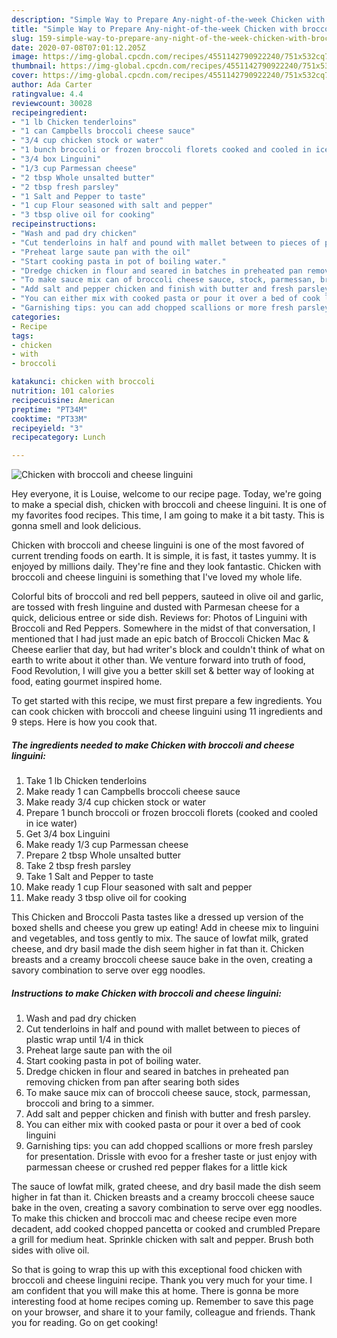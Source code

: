 ```yaml
---
description: "Simple Way to Prepare Any-night-of-the-week Chicken with broccoli and cheese linguini"
title: "Simple Way to Prepare Any-night-of-the-week Chicken with broccoli and cheese linguini"
slug: 159-simple-way-to-prepare-any-night-of-the-week-chicken-with-broccoli-and-cheese-linguini
date: 2020-07-08T07:01:12.205Z
image: https://img-global.cpcdn.com/recipes/4551142790922240/751x532cq70/chicken-with-broccoli-and-cheese-linguini-recipe-main-photo.jpg
thumbnail: https://img-global.cpcdn.com/recipes/4551142790922240/751x532cq70/chicken-with-broccoli-and-cheese-linguini-recipe-main-photo.jpg
cover: https://img-global.cpcdn.com/recipes/4551142790922240/751x532cq70/chicken-with-broccoli-and-cheese-linguini-recipe-main-photo.jpg
author: Ada Carter
ratingvalue: 4.4
reviewcount: 30028
recipeingredient:
- "1 lb Chicken tenderloins"
- "1 can Campbells broccoli cheese sauce"
- "3/4 cup chicken stock or water"
- "1 bunch broccoli or frozen broccoli florets cooked and cooled in ice water"
- "3/4 box Linguini"
- "1/3 cup Parmessan cheese"
- "2 tbsp Whole unsalted butter"
- "2 tbsp fresh parsley"
- "1 Salt and Pepper to taste"
- "1 cup Flour seasoned with salt and pepper"
- "3 tbsp olive oil for cooking"
recipeinstructions:
- "Wash and pad dry chicken"
- "Cut tenderloins in half and pound with mallet between to pieces of plastic wrap until 1/4 in thick"
- "Preheat large saute pan with the oil"
- "Start cooking pasta in pot of boiling water."
- "Dredge chicken in flour and seared in batches in preheated pan removing chicken from pan after searing both sides"
- "To make sauce mix can of broccoli cheese sauce, stock, parmessan, broccoli and bring to a simmer."
- "Add salt and pepper chicken and finish with butter and fresh parsley."
- "You can either mix with cooked pasta or pour it over a bed of cook linguini"
- "Garnishing tips: you can add chopped scallions or more fresh parsley for presentation. Drissle with evoo for a fresher taste or just enjoy with parmessan cheese or crushed red pepper flakes for a little kick"
categories:
- Recipe
tags:
- chicken
- with
- broccoli

katakunci: chicken with broccoli 
nutrition: 101 calories
recipecuisine: American
preptime: "PT34M"
cooktime: "PT33M"
recipeyield: "3"
recipecategory: Lunch

---
```



![Chicken with broccoli and cheese linguini](https://img-global.cpcdn.com/recipes/4551142790922240/751x532cq70/chicken-with-broccoli-and-cheese-linguini-recipe-main-photo.jpg)

Hey everyone, it is Louise, welcome to our recipe page. Today, we're going to make a special dish, chicken with broccoli and cheese linguini. It is one of my favorites food recipes. This time, I am going to make it a bit tasty. This is gonna smell and look delicious.

Chicken with broccoli and cheese linguini is one of the most favored of current trending foods on earth. It is simple, it is fast, it tastes yummy. It is enjoyed by millions daily. They're fine and they look fantastic. Chicken with broccoli and cheese linguini is something that I've loved my whole life.

Colorful bits of broccoli and red bell peppers, sauteed in olive oil and garlic, are tossed with fresh linguine and dusted with Parmesan cheese for a quick, delicious entree or side dish. Reviews for: Photos of Linguini with Broccoli and Red Peppers. Somewhere in the midst of that conversation, I mentioned that I had just made an epic batch of Broccoli Chicken Mac &amp; Cheese earlier that day, but had writer&#39;s block and couldn&#39;t think of what on earth to write about it other than. We venture forward into truth of food, Food Revolution, I will give you a better skill set &amp; better way of looking at food, eating gourmet inspired home.


To get started with this recipe, we must first prepare a few ingredients. You can cook chicken with broccoli and cheese linguini using 11 ingredients and 9 steps. Here is how you cook that.

<!--inarticleads1-->

##### The ingredients needed to make Chicken with broccoli and cheese linguini:

1. Take 1 lb Chicken tenderloins
1. Make ready 1 can Campbells broccoli cheese sauce
1. Make ready 3/4 cup chicken stock or water
1. Prepare 1 bunch broccoli or frozen broccoli florets (cooked and cooled in ice water)
1. Get 3/4 box Linguini
1. Make ready 1/3 cup Parmessan cheese
1. Prepare 2 tbsp Whole unsalted butter
1. Take 2 tbsp fresh parsley
1. Take 1 Salt and Pepper to taste
1. Make ready 1 cup Flour seasoned with salt and pepper
1. Make ready 3 tbsp olive oil for cooking


This Chicken and Broccoli Pasta tastes like a dressed up version of the boxed shells and cheese you grew up eating! Add in cheese mix to linguini and vegetables, and toss gently to mix. The sauce of lowfat milk, grated cheese, and dry basil made the dish seem higher in fat than it. Chicken breasts and a creamy broccoli cheese sauce bake in the oven, creating a savory combination to serve over egg noodles. 

<!--inarticleads2-->

##### Instructions to make Chicken with broccoli and cheese linguini:

1. Wash and pad dry chicken
1. Cut tenderloins in half and pound with mallet between to pieces of plastic wrap until 1/4 in thick
1. Preheat large saute pan with the oil
1. Start cooking pasta in pot of boiling water.
1. Dredge chicken in flour and seared in batches in preheated pan removing chicken from pan after searing both sides
1. To make sauce mix can of broccoli cheese sauce, stock, parmessan, broccoli and bring to a simmer.
1. Add salt and pepper chicken and finish with butter and fresh parsley.
1. You can either mix with cooked pasta or pour it over a bed of cook linguini
1. Garnishing tips: you can add chopped scallions or more fresh parsley for presentation. Drissle with evoo for a fresher taste or just enjoy with parmessan cheese or crushed red pepper flakes for a little kick


The sauce of lowfat milk, grated cheese, and dry basil made the dish seem higher in fat than it. Chicken breasts and a creamy broccoli cheese sauce bake in the oven, creating a savory combination to serve over egg noodles. To make this chicken and broccoli mac and cheese recipe even more decadent, add cooked chopped pancetta or cooked and crumbled Prepare a grill for medium heat. Sprinkle chicken with salt and pepper. Brush both sides with olive oil. 

So that is going to wrap this up with this exceptional food chicken with broccoli and cheese linguini recipe. Thank you very much for your time. I am confident that you will make this at home. There is gonna be more interesting food at home recipes coming up. Remember to save this page on your browser, and share it to your family, colleague and friends. Thank you for reading. Go on get cooking!
